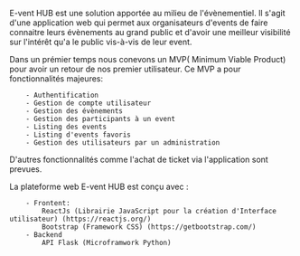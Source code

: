 E-vent HUB est une solution apportée au milieu de l'évènementiel.
Il s'agit d'une application web qui permet aux organisateurs d'events de faire connaitre leurs évènements au grand public et d'avoir une meilleur visibilité sur l'intérêt qu'a le public vis-à-vis de leur event.

Dans un prémier temps nous conevons un MVP( Minimum Viable Product) pour avoir un retour de nos premier utilisateur.
Ce MVP a pour fonctionnalités majeures:

        - Authentification
        - Gestion de compte utilisateur
        - Gestion des évènements
        - Gestion des participants à un event
        - Listing des events
        - Listing d'events favoris
        - Gestion des utilisateurs par un administration

D'autres fonctionnalités comme l'achat de ticket via l'application sont prevues.


La plateforme web E-vent HUB est conçu avec :


        - Frontent:
            ReactJs (Librairie JavaScript pour la création d'Interface utilisateur) (https://reactjs.org/)
            Bootstrap (Framework CSS) (https://getbootstrap.com/)
        - Backend
            API Flask (Microframwork Python)
